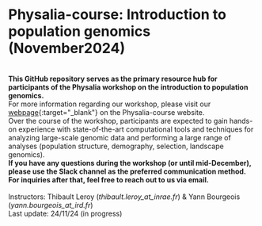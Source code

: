 # Physalia-course: Introduction to population genomics (November2024)
<br><b>This GitHub repository serves as the primary resource hub for participants of the Physalia workshop on the introduction to population genomics. </b><br>
For more information regarding our workshop, please visit our [webpage](https://www.physalia-courses.org/courses-workshops/population-genomics/){:target="_blank"} on the Physalia-course website.<br>
Over the course of the workshop, participants are expected to gain hands-on experience with state-of-the-art computational tools and techniques for analyzing large-scale genomic data and performing a large range of analyses (population structure, demography, selection, landscape genomics).<br>
<b>If you have any questions during the workshop (or until mid-December), please use the Slack channel as the preferred communication method. For inquiries after that, feel free to reach out to us via email.</b><br><br>
Instructors: Thibault Leroy (<i>thibault.leroy_at_inrae.fr</i>) & Yann Bourgeois (<i>yann.bourgeois_at_ird.fr</i>)<br>
Last update: 24/11/24 (in progress) 


